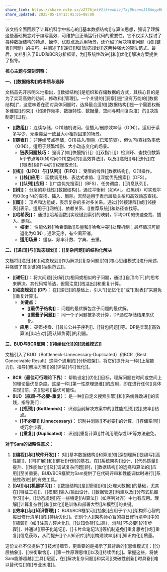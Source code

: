 ```yaml
---
share_link: https://share.note.sx/z2776jmt#2i5+owbzzjTxjDHsons118AmypBOkSge4tqHJwflcv0
share_updated: 2025-05-14T13:41:55+08:00
---
```

该文档全面回顾了计算机科学中核心的[[基本数据结构]]与算法思想，强调了理解这些基础概念对于编写高效、可维护且正确运行代码的重要性。它不仅深入探讨了每种数据结构的特点、操作、优缺点及适用场景，还介绍了解决特定问题（如[[链表]]问题）的技巧，并阐述了[[递归]]和[[动态规划]]这两种强大的算法范式。最后，文档引入了BUD和BCR分析框架，为[[系统性改进]]和[[优化]]解决方案提供了指导。

**核心主题与深刻洞察：**

**一、[[数据结构]]的本质与选择**

文档首先开宗明义地指出，[[数据结构]]是组织和存储数据的方式，其核心目的是为了实现高效的访问、修改和[[管理]]。一个关键的[[洞察]]是“没有万能的[[数据结构]]”，这意味着在面对具体问题时，选择最合适的[[数据结构]]是一个需要权衡多维度[[约束]]（如操作频率、数据特性、数据量、空间与时间复杂度）的[[决策制定]]过程。

*   **[[数组]]：** 连续存储，O(1)随机访问，但插入/删除效率低（O(N)）。适用于读多写少、元素类型一致且大小相对固定的场景。
*   **[[链表]]：** 非连续节点存储，O(1)插入/删除（已知前驱），但访问/查找效率低（O(N)）。适用于频繁增删、大小动态变化的场景。
    *   **链表问题技巧：** 强调了如[[快慢指针]]（[[双指针]]）检测环、查找倒数第k个节点等O(N)时间O(1)空间的[[高效算法]]，以及[[递归]]与[[迭代]]在[[链表]]操作中的[[权衡取舍]]。
*   **[[栈]]（LIFO）与[[队列]]（FIFO）：** 受限的线性[[数据结构]]，O(1)操作。
    *   **[[栈]]应用：** 函数调用栈、表达式求值、[[深度优先搜索]]（DFS）。
    *   **[[队列]]应用：** [[广度优先搜索]]（BFS）、任务调度、[[消息队列]]。
*   **[[树]]：** 分层的非线性[[数据结构]]，通过平衡树（如AVL、红黑树）可实现平均O(log N)的查找、插入、删除。天然适用于表示层级关系和高效动态查找。
*   **[[图]]：** 顶点和边组成，表示复杂的多对多关系。通过[[邻接矩阵]]或[[邻接表]]表示。适用于[[网络]]、依赖关系、[[推荐系统]]和路径查找等。
*   **[[哈希表]]：** 通过[[哈希函数]]实现键到索引的映射，平均O(1)的快速查找、插入、删除。
    *   **权衡：** 性能依赖[[哈希函数]]质量和[[哈希冲突]]处理机制；最坏情况可能退化为O(N)；通常无序，有空间开销。
    *   **适用场景：** 缓存、频率计数、字典、去重。

**二、[[递归]]与[[动态规划]]：[[复杂问题]]的结构化解决**

文档将[[递归]]和[[动态规划]]作为解决[[复杂问题]]的[[核心思维模式]]进行阐述，并强调了其关键的[[抽象范式]]。

*   **[[递归]]：** 将大问题[[分解]]为相同或相似的子问题，通过[[自顶向下]]的思考来解决。其代码常简洁，但需注意[[栈溢出]]和重复计算。
*   **[[动态规划]] (DP)：** 在[[递归]]的基础上，引入“[[记忆化]]”或“[[制表]]”来避免[[重复计算]]。
    *   **关键点：**
        *   **[[最优子结构]]：** 问题的最优解包含子问题的最优解。
        *   **[[重叠子问题]]：** 同一个子问题被多次计算，DP通过存储结果来优化。
    *   **应用：** 硬币找零、[[最长公共子序列]]、[[背包问题]]等。DP是实现[[高效算法]]以应对[[高认知负荷]]的利器。

**三、BUD与BCR框架：[[持续优化]]的[[思维模式]]**

文档引入了BUD（Bottleneck-Unnecessary-Duplicated）和BCR（Best Conceivable Result）这两个通用的[[分析框架]]，将它们提升为一种[[上层能力]]，指导[[解决方案]]的[[评估]]与[[优化]]。

*   **BCR（最佳可行理论下界）：** 帮助设定[[优化]]目标，理解问题在时间或空间上的理论最优复杂度。这是一种[[第一性原理思维]]的应用，即在进行任何[[具体实现]]前，先[[思考]]最优可能性。
*   **BUD（瓶颈-不必要-重复）：** 是一种[[自定义搜索引擎]]和[[系统性改进]]的实践，指导我们：
    *   **[[瓶颈]] (Bottleneck)：** 识别当前解决方案中的[[性能瓶颈]]或[[效率]]热点。
    *   **[[不必要]] (Unnecessary)：** 识别并消除[[不必要]]的计算、[[存储空间]]或冗余步骤。
    *   **[[重复]] (Duplicated)：** 识别[[重复计算]]并利用缓存或DP等方法避免。

**对于Sam的战略性意义：**

1.  **[[编程]]与[[软件开发]]：** 对[[基本数据结构]]和算法的[[深刻理解]]是编写[[高性能]]、[[可扩展]]和[[健壮]]代码的基石。在[[系统架构]]设计、[[代码质量]]提升、[[性能优化]]及[[调试复杂问题]]时，[[数据结构]]的选择和算法的[[应用]]至关重要。BUD/BCR框架为Sam提供了在代码评审和性能调优时进行[[系统性改进]]的有效工具。
2.  **[[AI]]与[[机器学习]]：** [[数据结构]]是[[管理]]和[[处理大数据]]的基础，尤其在[[特征工程]]、[[模型]]输入/输出设计、[[数据管道]]构建以及[[分布式机器学习]]中。[[动态规划]]在一些特定[[AI算法]]（如序列对齐）中也有应用。理解[[计算复杂性]]和[[优化]]是训练和部署大型[[AI模型]]的关键。
3.  **[[效率]]与[[知识管理]]：** BUD/BCR框架可[[抽象]]应用于个人[[架构师心智的每日修行清单]]的[[持续优化]]。识别个人[[架构师心智的每日修行清单]]中的[[瓶颈]]（如[[注意力碎片化]]、[[认知负荷]]过高），消除[[不必要]]的[[步骤]]，并通过[[原子化笔记]]、[[卡片盒笔记法]]等机制避免[[重复思考]]或[[重复]]信息获取，从而提升[[个人知识库]]的[[构建效率]]和[[知识内化]]质量。

这份文档不仅提供了[[技术]]细节，更重要的是揭示了其背后的[[思维模式]]：[[分层抽象]]、[[权衡取舍]]、[[第一性原理思维]]以及[[持续优化]]。掌握这些，将使Sam能够超越[[工具]]层面，在[[解决复杂问题]]和实现[[突破性创新]]时具备[[难以替代性]]的[[专业水准]]。
